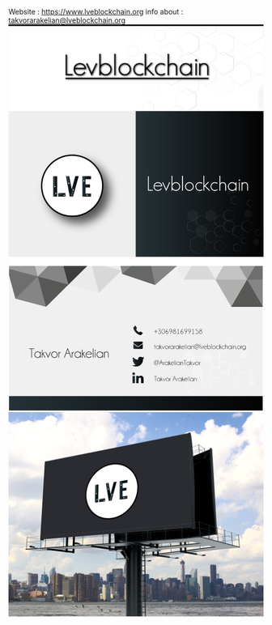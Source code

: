 Website : https://www.lveblockchain.org  info about : takvorarakelian@lveblockchain.org
![alt](https://github.com/Levblockchain/arakelian_takvor/blob/master/TWITTER-COVER.png)
![alt](https://github.com/Levblockchain/arakelian_takvor/blob/master/Takis.png)
![alt](https://github.com/Levblockchain/arakelian_takvor/blob/master/billboard-mockup-4.png)
